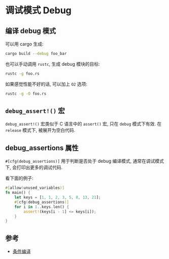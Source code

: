 # 调试模式 Debug

## 编译 debug 模式

可以用 cargo 生成:

```bash
cargo build --debug foo_bar
```

也可以手动调用 `rustc`, 生成 debug 模块的目标:

```bash
rustc -g foo.rs
```

如果感觉性能不好的话, 可以加上 `O2` 选项:

```bash
rustc -g -O foo.rs
```

## `debug_assert!()` 宏

`debug_assert!()` 宏类似于 C 语言中的 `assert()` 宏, 只在 `debug` 模式下有效.
在 `release` 模式下, 被展开为空白代码.

## debug_assertions 属性

`#[cfg(debug_assertions)]` 用于判断是否处于 debug 编译模式, 通常在调试模式下, 会打印出更多的调试代码.

看下面的例子:

```rust
#[allow(unused_variables)]
fn main() {
    let keys = [1, 1, 2, 3, 5, 8, 13, 21];
    #[cfg(debug_assertions)]
    for i in 1..keys.len() {
        assert!(keys[i - 1] <= keys[i]);
    }
}
```

## 参考

- [条件编译](../crates/conditional-compilation.md)
